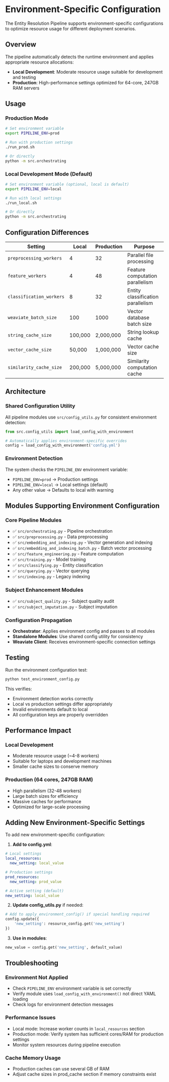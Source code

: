 # Environment-Specific Configuration

The Entity Resolution Pipeline supports environment-specific configurations to optimize resource usage for different deployment scenarios.

## Overview

The pipeline automatically detects the runtime environment and applies appropriate resource allocations:

- **Local Development**: Moderate resource usage suitable for development and testing
- **Production**: High-performance settings optimized for 64-core, 247GB RAM servers

## Usage

### Production Mode
```bash
# Set environment variable
export PIPELINE_ENV=prod

# Run with production settings
./run_prod.sh

# Or directly
python -m src.orchestrating
```

### Local Development Mode (Default)
```bash
# Set environment variable (optional, local is default)
export PIPELINE_ENV=local

# Run with local settings
./run_local.sh

# Or directly
python -m src.orchestrating
```

## Configuration Differences

| Setting | Local | Production | Purpose |
|---------|-------|------------|---------|
| `preprocessing_workers` | 4 | 32 | Parallel file processing |
| `feature_workers` | 4 | 48 | Feature computation parallelism |
| `classification_workers` | 8 | 32 | Entity classification parallelism |
| `weaviate_batch_size` | 100 | 1000 | Vector database batch size |
| `string_cache_size` | 100,000 | 2,000,000 | String lookup cache |
| `vector_cache_size` | 50,000 | 1,000,000 | Vector cache size |
| `similarity_cache_size` | 200,000 | 5,000,000 | Similarity computation cache |

## Architecture

### Shared Configuration Utility
All pipeline modules use `src/config_utils.py` for consistent environment detection:

```python
from src.config_utils import load_config_with_environment

# Automatically applies environment-specific overrides
config = load_config_with_environment('config.yml')
```

### Environment Detection
The system checks the `PIPELINE_ENV` environment variable:
- `PIPELINE_ENV=prod` → Production settings
- `PIPELINE_ENV=local` → Local settings (default)
- Any other value → Defaults to local with warning

## Modules Supporting Environment Configuration

### Core Pipeline Modules
- ✅ `src/orchestrating.py` - Pipeline orchestration
- ✅ `src/preprocessing.py` - Data preprocessing
- ✅ `src/embedding_and_indexing.py` - Vector generation and indexing
- ✅ `src/embedding_and_indexing_batch.py` - Batch vector processing
- ✅ `src/feature_engineering.py` - Feature computation
- ✅ `src/training.py` - Model training
- ✅ `src/classifying.py` - Entity classification
- ✅ `src/querying.py` - Vector querying
- ✅ `src/indexing.py` - Legacy indexing

### Subject Enhancement Modules
- ✅ `src/subject_quality.py` - Subject quality audit
- ✅ `src/subject_imputation.py` - Subject imputation

### Configuration Propagation
- **Orchestrator**: Applies environment config and passes to all modules
- **Standalone Modules**: Use shared config utility for consistency
- **Weaviate Client**: Receives environment-specific connection settings

## Testing

Run the environment configuration test:
```bash
python test_environment_config.py
```

This verifies:
- Environment detection works correctly
- Local vs production settings differ appropriately
- Invalid environments default to local
- All configuration keys are properly overridden

## Performance Impact

### Local Development
- Moderate resource usage (~4-8 workers)
- Suitable for laptops and development machines
- Smaller cache sizes to conserve memory

### Production (64 cores, 247GB RAM)
- High parallelism (32-48 workers)
- Large batch sizes for efficiency
- Massive caches for performance
- Optimized for large-scale processing

## Adding New Environment-Specific Settings

To add new environment-specific configuration:

1. **Add to config.yml**:
```yaml
# Local settings
local_resources:
  new_setting: local_value

# Production settings  
prod_resources:
  new_setting: prod_value

# Active setting (default)
new_setting: local_value
```

2. **Update config_utils.py** if needed:
```python
# Add to apply_environment_config() if special handling required
config.update({
    'new_setting': resource_config.get('new_setting')
})
```

3. **Use in modules**:
```python
new_value = config.get('new_setting', default_value)
```

## Troubleshooting

### Environment Not Applied
- Check `PIPELINE_ENV` environment variable is set correctly
- Verify module uses `load_config_with_environment()` not direct YAML loading
- Check logs for environment detection messages

### Performance Issues
- Local mode: Increase worker counts in `local_resources` section
- Production mode: Verify system has sufficient cores/RAM for production settings
- Monitor system resources during pipeline execution

### Cache Memory Usage
- Production caches can use several GB of RAM
- Adjust cache sizes in prod_cache section if memory constraints exist